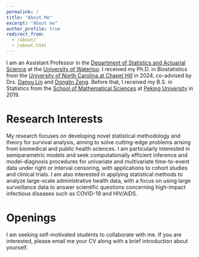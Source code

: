 ```yaml
---
permalink: /
title: "About Me"
excerpt: "About me"
author_profile: true
redirect_from: 
  - /about/
  - /about.html
---
```


I am an Assistant Professor in the [Department of Statistics and Actuarial Science](https://uwaterloo.ca/statistics-and-actuarial-science/) at the [University of Waterloo](https://uwaterloo.ca). I received my Ph.D. in Biostatistics from the [University of North Carolina at Chapel Hill](https://www.unc.edu) in 2024, co-advised by Drs. [Danyu Lin](https://sph.unc.edu/adv_profile/danyu-lin-phd/) and [Donglin Zeng](https://sph.umich.edu/faculty-profiles/zeng-donglin.html). Before that, I received my B.S. in Statistics from the [School of Mathematical Sciences](https://www.math.pku.edu.cn/) at [Peking University](https://english.pku.edu.cn) in 2019.

Research Interests
======
My research focuses on developing novel statistical methodology and theory for survival analysis, aiming to solve cutting-edge problems arising from biomedical and public health sciences. I am particularly interested in semiparametric models and seek computationally efficient inference and model-diagnosis procedures for univariate and multivariate time-to-event data under right or interval censoring, with applications to cohort studies and clinical trials. I am also interested in applying statistical methods to analyze large-scale administrative health data, with a focus on using large surveillance data to answer scientific questions concerning high-impact infectious diseases such as COVID-19 and HIV/AIDS.

Openings
======
I am seeking self-motivated students to collaborate with me. If you are interested, please email me your CV along with a brief introduction about yourself.
